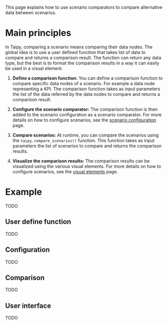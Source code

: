 This page explains how to use scenario comparators to compare alternative data between
scenarios.

# Main principles

In Taipy, comparing a scenario means comparing their data nodes. The global idea is to
use a user defined function that takes list of data to compare and returns a comparison
result. The function can return any data type, but the best is to format the comparison
results in a way it can easily be used in a visual element.

1. **Define a comparison function:**
    You can define a comparison function to compare specific data nodes of a scenario. For example
    a data node representing a KPI. The comparison function takes as input parameters the list of
    the data referred by the data nodes to compare and returns a comparison result.

2. **Configure the scenario comparator:**
    The comparison function is then added to the scenario configuration as a scenario comparator.
    For more details on how to configure scenarios, see the
    [scenario configuration](../sdm/scenario/scenario-config.md) page.

3. **Compare scenarios:**
    At runtime, you can compare the scenarios using the `taipy.compare_scenarios()` function. This
    function takes as input parameters the list of scenarios to compare and returns the comparison
    results.

4. **Visualize the comparison results:**
    The comparison results can be visualized using the various visual elements.
    For more details on how to configure scenarios, see the
    [visual elements](../gui/viselements/index.md) page. <br>

# Example

TODO

## User define function

TODO

## Configuration

TODO

## Comparison

TODO

## User interface

TODO
